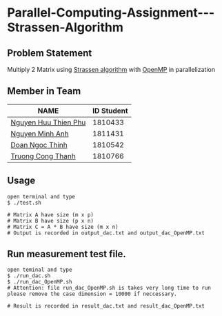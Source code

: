 # Parallel-Computing-Assignment---Strassen-Algorithm

## Problem Statement

Multiply 2 Matrix using [Strassen algorithm](https://en.wikipedia.org/wiki/Strassen_algorithm) with [OpenMP](https://en.wikipedia.org/wiki/OpenMP) in parallelization

## Member in Team
|NAME|ID Student|
|---|---|
|[Nguyen Huu Thien Phu](https://github.com/phupfoem)|1810433|
|[Nguyen Minh Anh](https://github.com/zoldabest-72)|1811431|
|[Doan Ngoc Thinh]()|1810542|
|[Truong Cong Thanh](https://github.com/truongcongthanh2000)|1810766|

## Usage
    open terminal and type
    $ ./test.sh
    
    # Matrix A have size (m x p)
    # Matrix B have size (p x n)
    # Matrix C = A * B have size (m x n)
    # Output is recorded in output_dac.txt and output_dac_OpenMP.txt

## Run measurement test file.
    open teminal and type
    $ ./run_dac.sh
    $ ./run_dac_OpenMP.sh 
    # Attention: file run_dac_OpenMP.sh is takes very long time to run
    please remove the case dimension = 10000 if neccessary.

    # Result is recorded in result_dac.txt and result_dac_OpenMP.txt